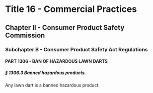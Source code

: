 
# Title 16 - Commercial Practices
## Chapter II - Consumer Product Safety Commission
### Subchapter B - Consumer Product Safety Act Regulations
#### PART 1306 - BAN OF HAZARDOUS LAWN DARTS
##### § 1306.3 Banned hazardous products.

Any lawn dart is a banned hazardous product.
